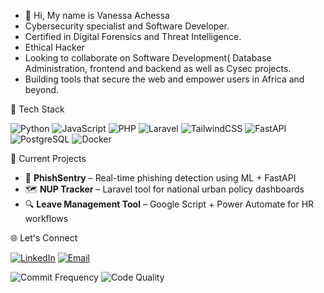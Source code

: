 - 👋 Hi, My name is Vanessa Achessa
-  Cybersecurity specialist and Software Developer.
- Certified in Digital Forensics and Threat Intelligence.
- Ethical Hacker
- Looking to collaborate on Software Development( Database Administration, frontend and backend as well as Cysec projects.
- Building tools that secure the web and empower users in Africa and beyond.


🚀 Tech Stack

![Python](https://img.shields.io/badge/-Python-333?style=flat&logo=python)
![JavaScript](https://img.shields.io/badge/-JavaScript-333?style=flat&logo=javascript)
![PHP](https://img.shields.io/badge/-PHP-333?style=flat&logo=php)
![Laravel](https://img.shields.io/badge/-Laravel-333?style=flat&logo=laravel)
![TailwindCSS](https://img.shields.io/badge/-Tailwind-333?style=flat&logo=tailwind-css)
![FastAPI](https://img.shields.io/badge/-FastAPI-333?style=flat&logo=fastapi)
![PostgreSQL](https://img.shields.io/badge/-PostgreSQL-333?style=flat&logo=postgresql)
![Docker](https://img.shields.io/badge/-Docker-333?style=flat&logo=docker)


🎯 Current Projects

- 🔐 **PhishSentry** – Real-time phishing detection using ML + FastAPI
- 🗺️ **NUP Tracker** – Laravel tool for national urban policy dashboards
- 🔍 **Leave Management Tool** – Google Script + Power Automate for HR workflows

🌐 Let's Connect

[![LinkedIn](https://img.shields.io/badge/-LinkedIn-0e76a8?style=flat&logo=linkedin&logoColor=white)](https://www.linkedin.com/in/winnie-vanessa-74a251110/)
[![Email](https://img.shields.io/badge/-Email-D14836?style=flat&logo=gmail&logoColor=white)](winnie.vanessa32@gmail.com)

![Commit Frequency](https://img.shields.io/badge/commits-daily-brightgreen)
![Code Quality](https://img.shields.io/badge/code_style-clean-blue)
<!---
Vee-del/Vee-del is a ✨ special ✨ repository because its `README.md` (this file) appears on your GitHub profile.
You can click the Preview link to take a look at your changes.
--->
